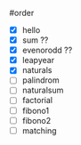 #order
- [x] hello
- [x] sum ??
- [x] evenorodd ??
- [x] leapyear
- [x] naturals
- [ ] palindrom
- [ ] naturalsum
- [ ] factorial
- [ ] fibono1
- [ ] fibono2
- [ ] matching